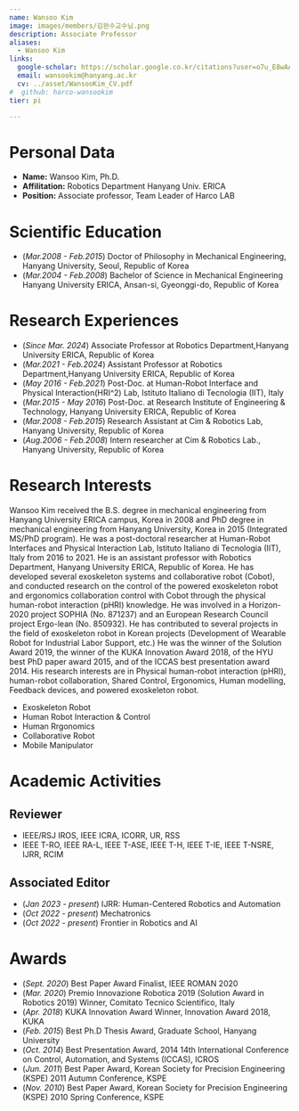 ```yaml
---
name: Wansoo Kim
image: images/members/김완수교수님.png
description: Associate Professor
aliases:
  - Wansoo Kim
links:
  google-scholar: https://scholar.google.co.kr/citations?user=o7u_E8wAAAAJ&hl=ko
  email: wansookim@hanyang.ac.kr
  cv: ../asset/WansooKim_CV.pdf
#  github: harco-wansookim
tier: pi

---
```

# Personal Data
- **Name:** Wansoo Kim, Ph.D.
- **Affilitation:** Robotics Department Hanyang Univ. ERICA 
- **Position:** Associate professor, Team Leader of Harco LAB  

# Scientific Education
- (*Mar.2008 - Feb.2015*) Doctor of Philosophy in Mechanical Engineering, Hanyang University, Seoul, Republic of Korea
- (*Mar.2004 - Feb.2008*) Bachelor of Science in Mechanical Engineering Hanyang University ERICA, Ansan-si, Gyeonggi-do, Republic of Korea

# Research Experiences
- (*Since Mar. 2024*) Associate Professor at Robotics Department,Hanyang University ERICA, Republic of Korea
- (*Mar.2021 - Feb.2024*) Assistant Professor at Robotics Department,Hanyang University ERICA, Republic of Korea
- (*May 2016 - Feb.2021*) Post-Doc. at Human-Robot Interface and Physical Interaction(HRI^2) Lab, Istituto Italiano di Tecnologia (IIT), Italy
- (*Mar.2015 - May 2016*) Post-Doc. at Research Institute of Engineering & Technology, Hanyang University ERICA, Republic of Korea
- (*Mar.2008 - Feb.2015*) Research Assistant at Cim & Robotics Lab, Hanyang University, Republic of Korea
- (*Aug.2006 - Feb.2008*) Intern researcher at Cim & Robotics Lab., Hanyang University, Republic of Korea
  
# Research Interests
Wansoo Kim received the B.S. degree in mechanical engineering from Hanyang University ERICA campus, Korea in 2008 and PhD degree in mechanical engineering from Hanyang University, Korea in 2015 (Integrated MS/PhD program). He was a post-doctoral researcher at Human-Robot Interfaces and Physical Interaction Lab, Istituto Italiano di Tecnologia (IIT), Italy from 2016 to 2021. He is an assistant professor with Robotics Department, Hanyang University ERICA, Republic of Korea. He has developed several exoskeleton systems and collaborative robot (Cobot), and conducted research on the control of the powered exoskeleton robot and ergonomics collaboration control with Cobot through the physical human-robot interaction (pHRI) knowledge. He was involved in a Horizon-2020 project SOPHIA (No. 871237) and an European Research Council project Ergo-lean (No. 850932). He has contributed to several projects in the field of exoskeleton robot in Korean projects (Development of Wearable Robot for Industrial Labor Support, etc.) He was the winner of the Solution Award 2019, the winner of the KUKA Innovation Award 2018, of the HYU best PhD paper award 2015, and of the ICCAS best presentation award 2014. His research interests are in Physical human-robot interaction (pHRI), human-robot collaboration, Shared Control, Ergonomics, Human modelling, Feedback devices, and powered exoskeleton robot.

- Exoskeleton Robot
- Human Robot Interaction & Control
- Human Rrgonomics
- Collaborative Robot
- Mobile Manipulator

# Academic Activities
## Reviewer
- IEEE/RSJ IROS, IEEE ICRA, ICORR, UR, RSS 
- IEEE T-RO, IEEE RA-L, IEEE T-ASE, IEEE T-H, IEEE T-IE, IEEE T-NSRE, IJRR, RCIM 

## Associated Editor
- (*Jan 2023 - present*) IJRR: Human-Centered Robotics and Automation
- (*Oct 2022 - present*) Mechatronics
- (*Oct 2022 - present*) Frontier in Robotics and AI 

# Awards
- (*Sept. 2020*) Best Paper Award Finalist, IEEE ROMAN 2020  
- (*Mar. 2020*) Premio Innovazione Robotica 2019 (Solution Award in Robotics 2019) Winner, Comitato Tecnico Scientifico, Italy
- (*Apr. 2018*) KUKA Innovation Award Winner, Innovation Award 2018, KUKA
- (*Feb. 2015*) Best Ph.D Thesis Award, Graduate School, Hanyang University
- (*Oct. 2014*) Best Presentation Award, 2014 14th International Conference on Control, Automation, and Systems (ICCAS), ICROS
- (*Jun. 2011*) Best Paper Award, Korean Society for Precision Engineering (KSPE) 2011 Autumn Conference, KSPE
- (*Nov. 2010*) Best Paper Award, Korean Society for Precision Engineering (KSPE) 2010 Spring Conference, KSPE